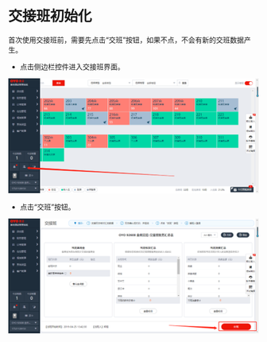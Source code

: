 # 交接班初始化

首次使用交接班前，需要先点击“交班”按钮，如果不点，不会有新的交班数据产生。

* 点击侧边栏控件进入交接班界面。

![](../../.gitbook/assets/image%20%28481%29.png)

* 点击“交班”按钮。

![](../../.gitbook/assets/image%20%2894%29.png)





